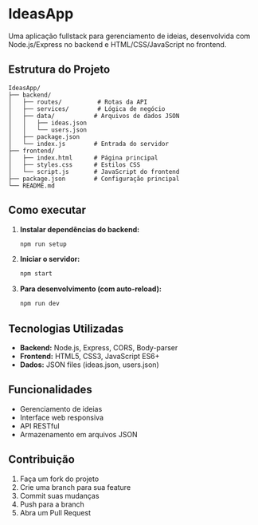 # IdeasApp

Uma aplicação fullstack para gerenciamento de ideias, desenvolvida com Node.js/Express no backend e HTML/CSS/JavaScript no frontend.

## Estrutura do Projeto

```
IdeasApp/
├── backend/
│   ├── routes/          # Rotas da API
│   ├── services/        # Lógica de negócio
│   ├── data/           # Arquivos de dados JSON
│   │   ├── ideas.json
│   │   └── users.json
│   ├── package.json
│   └── index.js        # Entrada do servidor
├── frontend/
│   ├── index.html      # Página principal
│   ├── styles.css      # Estilos CSS
│   └── script.js       # JavaScript do frontend
├── package.json        # Configuração principal
└── README.md
```

## Como executar

1. **Instalar dependências do backend:**
   ```bash
   npm run setup
   ```

2. **Iniciar o servidor:**
   ```bash
   npm start
   ```

3. **Para desenvolvimento (com auto-reload):**
   ```bash
   npm run dev
   ```

## Tecnologias Utilizadas

- **Backend:** Node.js, Express, CORS, Body-parser
- **Frontend:** HTML5, CSS3, JavaScript ES6+
- **Dados:** JSON files (ideas.json, users.json)

## Funcionalidades

- Gerenciamento de ideias
- Interface web responsiva
- API RESTful
- Armazenamento em arquivos JSON

## Contribuição

1. Faça um fork do projeto
2. Crie uma branch para sua feature
3. Commit suas mudanças
4. Push para a branch
5. Abra um Pull Request 